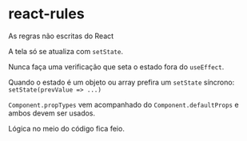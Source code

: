 # react-rules
As regras não escritas do React

A tela só se atualiza com `setState`.

Nunca faça uma verificação que seta o estado fora do `useEffect`.

Quando o estado é um objeto ou array prefira um `setState` síncrono: `setState(prevValue => ...)`

`Component.propTypes` vem acompanhado do `Component.defaultProps` e ambos devem ser usados.

Lógica no meio do código fica feio.